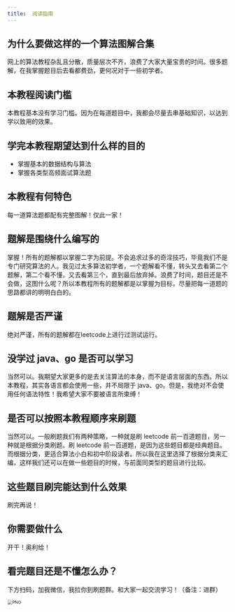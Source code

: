 ```yaml
---
title:  阅读指南
---
```


## 为什么要做这样的一个算法图解合集

网上的算法教程杂乱且分散，质量层次不齐，浪费了大家大量宝贵的时间。很多题解，在我掌握题目后去看都费劲，更何况对于一些初学者。

## 本教程阅读门槛

本教程基本没有学习门槛。因为在每道题目中，我都会尽量去串基础知识，以达到学以致用的效果。

## 学完本教程期望达到什么样的目的

- 掌握基本的数据结构与算法
- 掌握各类型高频面试算法题

## 本教程有何特色

每一道算法题都配有完整图解！仅此一家！

## 题解是围绕什么编写的

掌握！所有的题解都以掌握二字为前提。不会追求过多的奇淫技巧，毕竟我们不是专门研究算法的人。我见过太多算法初学者，一个题解看不懂，转头又去看第二个题解，第二个看不懂，又去看第三个，直到最后放弃掉。浪费了时间，题目还是不会做，这图什么呢？所以本教程所有的题解都是以掌握为目标，尽量把每一道题的思路都讲的明明白白的。

## 题解是否严谨

绝对严谨，所有的题解都在leetcode上进行过测试运行。

## 没学过 java、go 是否可以学习

当然可以。我期望大家更多的是去关注算法的本身，而不是语言层面的东西。所以本教程，其实各语言都会使用一些，并不局限于 java、go。但是，我绝对不会使用任何语法特性！我希望大家不要被语言所束缚！

## 是否可以按照本教程顺序来刷题

当然可以。一般刷题我们有两种策略，一种就是刷 leetcode 前一百道题目，另一种就是根据分类刷题。刷 leetcode 前一百道题，是因为这些题目都是经典题目。而根据分类，更适合算法小白和初中阶段读者。所以我在这里选择了根据分类来汇编，这样我们还可以在做一些题目的时候，与前面同类型的题目进行比较。

## 这些题目刷完能达到什么效果

刷完再说！

## 你需要做什么

开干！奥利给！

## 看完题目还是不懂怎么办？

下方扫码，加我微信，我拉你到刷题群。和大家一起交流学习！（备注：进群）

<img src="/code.png" alt="PNG" style="zoom: 67%;" width=300/>
